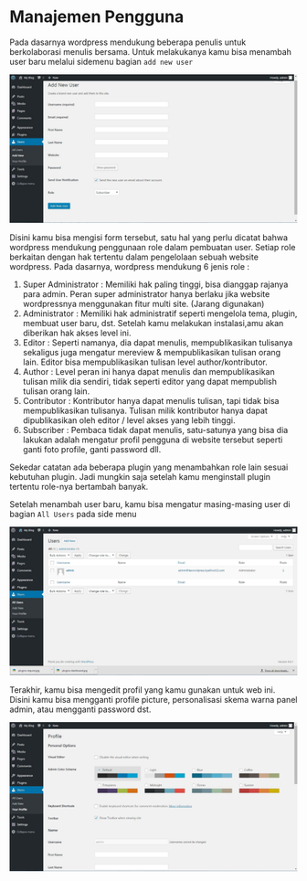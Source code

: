 # Manajemen Pengguna

Pada dasarnya wordpress mendukung beberapa penulis untuk berkolaborasi menulis bersama. Untuk melakukanya kamu bisa menambah user baru melalui sidemenu bagian `add new	user`

![](../img/Bagian-4/users-add.JPG)

Disini kamu bisa mengisi form tersebut, satu hal yang perlu dicatat bahwa wordpress mendukung penggunaan role dalam pembuatan user. Setiap role berkaitan dengan hak tertentu dalam pengelolaan sebuah website wordpress. Pada dasarnya, wordpress mendukung 6 jenis role :

1. Super Administrator : Memiliki hak paling tinggi, bisa dianggap rajanya para admin. Peran super administrator hanya berlaku jika website wordpressnya menggunakan fitur multi site. (Jarang digunakan)
2. Administrator : Memiliki hak administratif seperti mengelola tema, plugin, membuat user baru, dst. Setelah kamu melakukan instalasi,amu akan diberikan hak akses level ini.
3. Editor : Seperti namanya, dia dapat menulis, mempublikasikan tulisanya sekaligus juga mengatur mereview & mempublikasikan tulisan orang lain. Editor bisa mempublikasikan tulisan level author/kontributor.
4. Author : Level peran ini hanya dapat menulis dan mempublikasikan tulisan milik dia sendiri, tidak seperti editor yang dapat mempublish tulisan orang lain.
5. Contributor : Kontributor hanya dapat menulis tulisan, tapi tidak bisa mempublikasikan tulisanya. Tulisan milik kontributor hanya dapat dipublikasikan oleh editor / level akses yang lebih tinggi.
6. Subscriber : Pembaca tidak dapat menulis, satu-satunya yang bisa dia lakukan adalah mengatur profil pengguna di website tersebut seperti ganti foto profile, ganti password dll.

Sekedar catatan ada beberapa plugin yang menambahkan role lain sesuai kebutuhan plugin. Jadi mungkin saja setelah kamu menginstall plugin tertentu role-nya bertambah banyak.

Setelah menambah user baru, kamu bisa mengatur masing-masing user di bagian `All Users` pada side menu

![](../img/Bagian-4/users.JPG)

Terakhir, kamu bisa mengedit profil yang kamu gunakan untuk web ini. Disini kamu bisa mengganti profile picture, personalisasi skema warna panel admin, atau mengganti password dst.

![](../img/Bagian-4/users-profile.JPG)